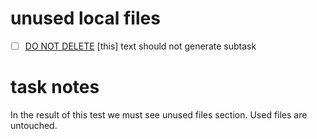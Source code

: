# unused local files
- [ ] [DO NOT DELETE](./main.files/used.txt)
[this] text should not generate subtask

# task notes
In the result of this test we must see unused files section.
Used files are untouched.